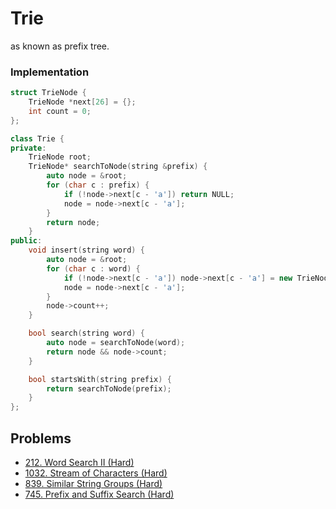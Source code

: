 # Trie

as known as prefix tree.

### Implementation

```cpp
struct TrieNode {
    TrieNode *next[26] = {};
    int count = 0;
};

class Trie {
private:
    TrieNode root;
    TrieNode* searchToNode(string &prefix) {
        auto node = &root;
        for (char c : prefix) {
            if (!node->next[c - 'a']) return NULL;
            node = node->next[c - 'a'];
        }
        return node;
    }
public:
    void insert(string word) {
        auto node = &root;
        for (char c : word) {
            if (!node->next[c - 'a']) node->next[c - 'a'] = new TrieNode();
            node = node->next[c - 'a'];
        }
        node->count++;
    }

    bool search(string word) {
        auto node = searchToNode(word);
        return node && node->count;
    }

    bool startsWith(string prefix) {
        return searchToNode(prefix);
    }
};
```

## Problems

* [212. Word Search II \(Hard\)](https://leetcode.com/problems/word-search-ii/)
* [1032. Stream of Characters (Hard)](https://leetcode.com/problems/stream-of-characters/)
* [839. Similar String Groups (Hard)](https://leetcode.com/problems/similar-string-groups/)
* [745. Prefix and Suffix Search (Hard)](https://leetcode.com/problems/prefix-and-suffix-search/)